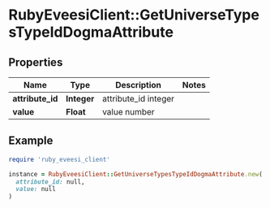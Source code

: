 # RubyEveesiClient::GetUniverseTypesTypeIdDogmaAttribute

## Properties

| Name | Type | Description | Notes |
| ---- | ---- | ----------- | ----- |
| **attribute_id** | **Integer** | attribute_id integer |  |
| **value** | **Float** | value number |  |

## Example

```ruby
require 'ruby_eveesi_client'

instance = RubyEveesiClient::GetUniverseTypesTypeIdDogmaAttribute.new(
  attribute_id: null,
  value: null
)
```

